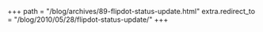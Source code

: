 +++
path = "/blog/archives/89-flipdot-status-update.html"
extra.redirect_to = "/blog/2010/05/28/flipdot-status-update/"
+++
